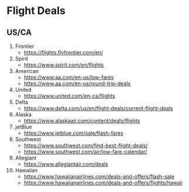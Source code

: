 # Flight Deals

## US/CA

1. Frontier
    - https://flights.flyfrontier.com/en/
1. Spirit
    - https://www.spirit.com/en/flights
1. American
    - https://www.aa.com/en-us/low-fares
    - https://www.aa.com/en-us/round-trip-deals
1. United
    - https://www.united.com/en-ca/flights
1. Delta
    - https://www.delta.com/us/en/flight-deals/current-flight-deals
1. Alaska
    - https://www.alaskaair.com/content/deals/flights
1. jetBlue
    - https://www.jetblue.com/sale/flash-fares
1. Southwest
    - https://www.southwest.com/find-best-flight-deals/
    - https://www.southwest.com/air/low-fare-calendar/
1. Allegiant
    - https://www.allegiantair.com/deals
1. Hawaiian
    - https://www.hawaiianairlines.com/deals-and-offers/flash-sale
    - https://www.hawaiianairlines.com/deals-and-offers/flights/hawaii
